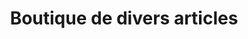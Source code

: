 ---
title: "Boutique de divers articles"
url: /nzerekore/boutique-de-divers-articles-6/
shop: commodité
---